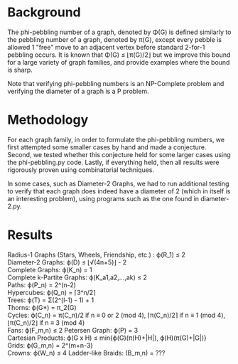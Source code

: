 # Background
The phi-pebbling number of a graph, denoted by Φ(G) is defined similarly to the pebbling number of a graph, denoted by π(G), except every pebble is allowed 1 "free" move to an adjacent vertex before standard 2-for-1 pebbling occurs. It is known that Φ(G) ≤ ⌊π(G)/2⌋ but we improve this bound for a large variety of graph families, and provide examples where the bound is sharp.

Note that verifying phi-pebbling numbers is an NP-Complete problem and verifying the diameter of a graph is a P problem.

# Methodology
For each graph family, in order to formulate the phi-pebbling numbers, we first attempted some smaller cases by hand and made a conjecture. Second, we tested whether this conjecture held for some larger cases using the phi-pebbling.py code. Lastly, if everything held, then all results were rigorously proven using combinatorial techniques.

In some cases, such as Diameter-2 Graphs, we had to run additional testing to verify that each graph does indeed have a diameter of 2 (which in itself is an interesting problem), using programs such as the one found in diameter-2.py.

# Results 
Radius-1 Graphs (Stars, Wheels, Friendship, etc.) : ϕ(R_1) ≤ 2  
Diameter-2 Graphs: ϕ(D) ≤ ⌊√(4n+5)⌋ - 2  
Complete Graphs: ϕ(K_n) = 1  
Complete k-Partite Graphs: ϕ(K_a1,a2,...,ak) ≤ 2  
Paths: ϕ(P_n) = 2^(n-2)  
Hypercubes: ϕ(Q_n) = ⌈3^n/2⌉  
Trees: ϕ(T) = Σ(2^(l-1) - 1) + 1  
Thorns: ϕ(G*) = π_2(G)  
Cycles: ϕ(C_n) = π(C_n)/2 if n ≡ 0 or 2 (mod 4), ⌈π(C_n)/2⌉ if n ≡ 1 (mod 4), ⌊π(C_n)/2⌋ if n ≡ 3 (mod 4)  
Fans: ϕ(F_m,n) ≤ 2
Petersen Graph: ϕ(P) = 3  
Cartesian Products: ϕ(G x H) ≤ min{ϕ(G)(π(H)+|H|), ϕ(H)(π(G)+|G|)}  
Grids: ϕ(G_m,n) = 2^(m+n-3)  
Crowns: ϕ(W_n) ≤ 4 
Ladder-like Braids: (B_m,n) = ???

